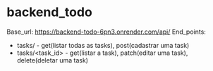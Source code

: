 # backend_todo
Base_url: https://backend-todo-6pn3.onrender.com/api/
End_points:
  - tasks/ - get(listar todas as tasks), post(cadastrar uma task)
  - tasks/<task_id> - get(listar a task), patch(editar uma task), delete(deletar uma task)
